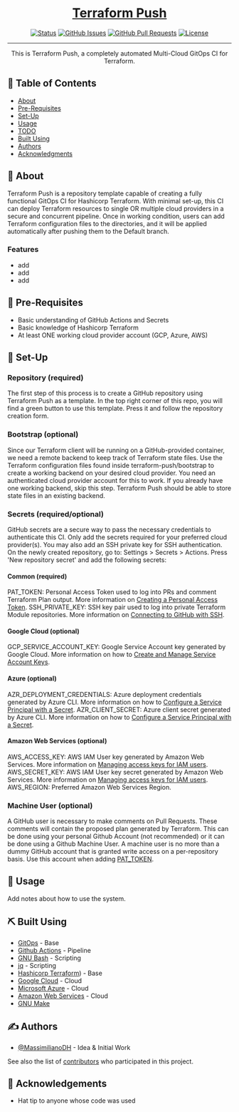 <p align="center">
  <a href="" rel="noopener">
</p>

<h1 align="center">Terraform Push</h1>

<div align="center">

  [![Status](https://img.shields.io/badge/status-active-success.svg)]() 
  [![GitHub Issues](https://img.shields.io/github/issues/MassimilianoDH/terraform-push.svg)](https://github.com/MassimilianoDH/terraform-push/issues)
  [![GitHub Pull Requests](https://img.shields.io/github/issues-pr/MassimilianoDH/terraform-push.svg)](https://github.com/MassimilianoDH/terraform-push/issues)
  [![License](https://img.shields.io/badge/license-MIT-blue.svg)](/LICENSE)

</div>

---

<p align="center"> This is Terraform Push, a completely automated Multi-Cloud GitOps CI for Terraform.
    <br> 
</p>

## 📝 Table of Contents
- [About](#about)
- [Pre-Requisites](#prerequisites)
- [Set-Up](#setup)
- [Usage](#usage)
- [TODO](../master/TODO.md)
- [Built Using](#built_using)
- [Authors](#authors)
- [Acknowledgments](#acknowledgement)

## 🧐 About <a name = "about"></a>
Terraform Push is a repository template capable of creating a fully functional GitOps CI for Hashicorp Terraform. With minimal set-up, this CI can deploy Terraform resources to single OR multiple cloud providers in a secure and concurrent pipeline. Once in working condition, users can add Terraform configuration files to the directories, and it will be applied automatically after pushing them to the Default branch.

### Features <a name = "features"></a>

- add
- add
- add

## 🏁 Pre-Requisites <a name = "prerequisites"></a>

- Basic understanding of GitHub Actions and Secrets
- Basic knowledge of Hashicorp Terraform
- At least ONE working cloud provider account (GCP, Azure, AWS)

## 🚀 Set-Up <a name = "setup"></a>
### Repository (required) <a name = "repository"></a>
The first step of this process is to create a GitHub repository using Terraform Push as a template. In the top right corner of this repo, you will find a green button to use this template. Press it and follow the repository creation form.

### Bootstrap (optional) <a name = "bootstrap"></a>
Since our Terraform client will be running on a GitHub-provided container, we need a remote backend to keep track of Terraform state files. Use the Terraform configuration files found inside terraform-push/bootstrap to create a working backend on your desired cloud provider. You need an authenticated cloud provider account for this to work. If you already have one working backend, skip this step. Terraform Push should be able to store state files in an existing backend.

### Secrets (required/optional) <a name = "secrets"></a>
GitHub secrets are a secure way to pass the necessary credentials to authenticate this CI. Only add the secrets required for your preferred cloud provider(s). You may also add an SSH private key for SSH authentication. On the newly created repository, go to: Settings > Secrets > Actions. Press 'New repository secret' and add the following secrets:

#### Common (required)
PAT_TOKEN: Personal Access Token used to log into PRs and comment Terraform Plan output. More information on [Creating a Personal Access Token](https://docs.github.com/en/authentication/keeping-your-account-and-data-secure/creating-a-personal-access-token).
SSH_PRIVATE_KEY: SSH key pair used to log into private Terraform Module repositories. More information on [Connecting to GitHub with SSH](https://docs.github.com/en/authentication/connecting-to-github-with-ssh).

#### Google Cloud (optional)
GCP_SERVICE_ACCOUNT_KEY: Google Service Account key generated by Google Cloud. More information on how to [Create and Manage Service Account Keys](https://cloud.google.com/iam/docs/creating-managing-service-account-keys).

#### Azure (optional)
AZR_DEPLOYMENT_CREDENTIALS: Azure deployment credentials generated by Azure CLI. More information on how to [Configure a Service Principal with a Secret](https://github.com/Azure/login#configure-a-service-principal-with-a-secret).
AZR_CLIENT_SECRET: Azure client secret generated by Azure CLI. More information on how to [Configure a Service Principal with a Secret](https://github.com/Azure/login#configure-a-service-principal-with-a-secret).

#### Amazon Web Services (optional)
AWS_ACCESS_KEY: AWS IAM User key generated by Amazon Web Services. More information on [Managing access keys for IAM users](https://docs.aws.amazon.com/IAM/latest/UserGuide/id_credentials_access-keys.html).
AWS_SECRET_KEY: AWS IAM User key secret generated by Amazon Web Services. More information on [Managing access keys for IAM users](https://docs.aws.amazon.com/IAM/latest/UserGuide/id_credentials_access-keys.html).
AWS_REGION: Preferred Amazon Web Services Region.

### Machine User (optional) <a name = "machineuser"></a>
A GitHub user is necessary to make comments on Pull Requests. These comments will contain the proposed plan generated by Terraform. This can be done using your personal Github Account (not recommended) or it can be done using a Github Machine User. A machine user is no more than a dummy GitHub account that is granted write access on a per-repository basis. Use this account when adding [PAT_TOKEN](###secrets).

## 🎈 Usage <a name="usage"></a>
Add notes about how to use the system.

## ⛏️ Built Using <a name = "built_using"></a>
- [GitOps](https://about.gitlab.com/topics/gitops/) - Base
- [Github Actions](https://github.com/features/actions/) - Pipeline
- [GNU Bash](https://www.gnu.org/software/bash/) - Scripting
- [jq](https://stedolan.github.io/jq/) - Scripting
- [Hashicorp Terraform](https://www.terraform.io/)) - Base
- [Google Cloud](https://cloud.google.com/) - Cloud
- [Microsoft Azure](https://azure.microsoft.com/en-us/) - Cloud
- [Amazon Web Services](https://aws.amazon.com/) - Cloud
- [GNU Make](https://www.gnu.org/software/make/manual/make.html)

## ✍️ Authors <a name = "authors"></a>
- [@MassimilianoDH](https://github.com/MassimilianoDH) - Idea & Initial Work

See also the list of [contributors](https://github.com/MassimilianoDH/terraform-push/contributors) who participated in this project.

## 🎉 Acknowledgements <a name = "acknowledgement"></a>
- Hat tip to anyone whose code was used